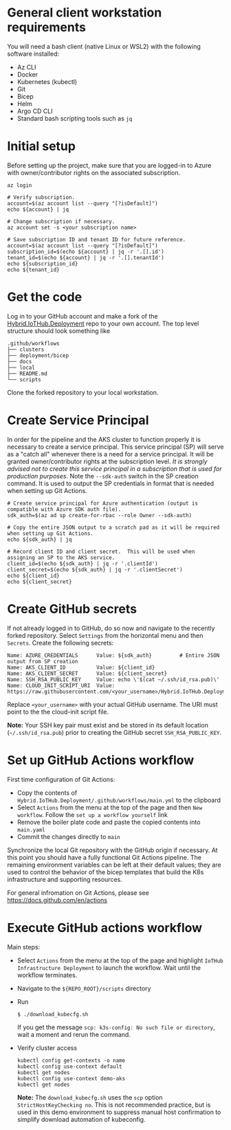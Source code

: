 # General client workstation requirements
You will need a bash client (native Linux or WSL2) with the following software installed:

- Az CLI
- Docker
- Kubernetes (kubectl)
- Git
- Bicep
- Helm
- Argo CD CLI
- Standard bash scripting tools such as `jq`

# Initial setup
Before setting up the project, make sure that you are logged-in to Azure with owner/contributor rights on the associated subscription.  
```
az login

# Verify subscription.
account=$(az account list --query "[?isDefault]")
echo ${account} | jq

# Change subscription if necessary.
az account set -s <your subscription name>

# Save subscription ID and tenant ID for future reference.
account=$(az account list --query "[?isDefault]")
subscription_id=$(echo ${account} | jq -r '.[].id')
tenant_id=$(echo ${account} | jq -r '.[].tenantId')
echo ${subscription_id}
echo ${tenant_id}
```

# Get the code
Log in to your GitHub account and make a fork of the [Hybrid.IoTHub.Deployment](https://github.com/pelleo/Hybrid.IoTHub.Deployment) repo to your own account.  The top level structure should look something like
```
.github/workflows
├── clusters
├── deployment/bicep
├── docs
├── local
├── README.md
└── scripts
```
Clone the forked repository to your local workstation.

# Create Service Principal
In order for the pipeline and the AKS cluster to function properly it is necessary to create a service principal.  This service principal (SP) will serve as a "catch all" whenever there is a need for a service principal.  It will be granted owner/contributor rights at the subscription level.  *It is strongly advised not to create this service principal in a subscription that is used for production purposes*.  Note the `--sdk-auth` switch in the SP creation command.  It is used to output the SP credentials in format that is needed when setting up Git Actions.
```
# Create service principal for Azure authentication (output is compatible with Azure SDK auth file).
sdk_auth=$(az ad sp create-for-rbac --role Owner --sdk-auth)

# Copy the entire JSON output to a scratch pad as it will be required when setting up Git Actions.
echo ${sdk_auth} | jq

# Record client ID and client secret.  This will be used when assigning an SP to the AKS service.
client_id=$(echo ${sdk_auth} | jq -r '.clientId')
client_secret=$(echo ${sdk_auth} | jq -r '.clientSecret')
echo ${client_id}
echo ${client_secret}
```

# Create GitHub secrets
If not already logged in to GitHub, do so now and navigate to the recently forked repository.  Select `Settings` from the horizontal menu and then `Secrets`.  Create the following secrets:
```
Name: AZURE_CREDENTIALS      Value: ${sdk_auth}         # Entire JSON output from SP creation
Name: AKS_CLIENT_ID          Value: ${client_id}
Name: AKS_CLIENT_SECRET      Value: ${client_secret}
Name: SSH_RSA_PUBLIC_KEY     Value: echo \'$(cat ~/.ssh/id_rsa.pub)\'
Name: CLOUD_INIT_SCRIPT_URI  Value: https://raw.githubusercontent.com/<your_username>/Hybrid.IoTHub.Deployment/main/deployment/bicep/modules/create_cloud_init_input_string_bicep.sh
```

Replace `<your_username>` with your actual GitHub username.  The URI must point to the the cloud-init script file.

**Note:** Your SSH key pair must exist and be stored in its default location (`~/.ssh/id_rsa.pub`) prior to creating the GitHub secret `SSH_RSA_PUBLIC_KEY`.

# Set up GitHub Actions workflow
First time configuration of Git Actions:
- Copy the contents of `Hybrid.IoTHub.Deployment/.github/workflows/main.yml` to the clipboard
- Select `Actions` from the menu at the top of the page and then `New workflow`.  Follow the `set up a workflow yourself` link
- Remove the boiler plate code and paste the copied contents into `main.yaml`
- Commit the changes directly to `main`

Synchronize the local Git repository with the GitHub origin if necessary.  At this point you should have a fully functional Git Actions pipeline.  The remaining environment variables can be left at their default values; they are used to control the behavior of the bicep templates that build the K8s infrastructure and supporting resources.

For general infromation on Git Actions, please see https://docs.github.com/en/actions

# Execute GitHub actions workflow
Main steps:
- Select `Actions` from the menu at the top of the page and highlight `IoTHub Infrastructure Deployment` to launch the workflow.  Wait until the workflow terminates.  
- Navigate to the `${REPO_ROOT}/scripts` directory
- Run
  ```
  $ ./download_kubecfg.sh
  ```
  If you get the message `scp: k3s-config: No such file or directory`, wait a moment and rerun the command.
- Verify cluster access
  ```
  kubectl config get-contexts -o name
  kubectl config use-context default
  kubectl get nodes
  kubectl config use-context demo-aks
  kubectl get nodes
  ```

  **Note:**  The `download_kubecfg.sh` uses the `scp` option `StrictHostKeyChecking no`.  This is not recommended practice, but is used in this demo environment to suppress manual host confirmation to simplify download automation of kubeconfig.
  